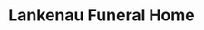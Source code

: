 ---
title: "Lankenau Funeral Home"
url: /browns-mills/lankenau-funeral-home/
shop: funeral directors
---